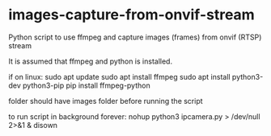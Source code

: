 # images-capture-from-onvif-stream
Python script to use ffmpeg and capture images (frames) from onvif (RTSP) stream

It is assumed that ffmpeg and python is installed.

if on linux:
sudo apt update
sudo apt install ffmpeg
sudo apt install python3-dev python3-pip
pip install ffmpeg-python



folder should have images folder before running the script

to run script in background forever:
nohup python3 ipcamera.py > /dev/null 2>&1 & disown